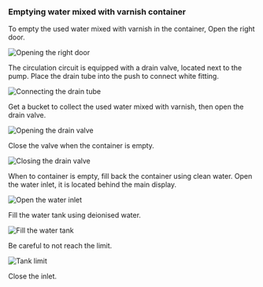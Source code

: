 ### Emptying water mixed with varnish container

To empty the used water mixed with varnish in the container, Open the right door.

![Opening the right door](open_right_door.png)

The circulation circuit is equipped with a drain valve, located next to the pump. Place the drain tube into the push to connect white fitting.

![Connecting the drain tube](connecting_drain_tube.png)

Get a bucket to collect the used water mixed with varnish, then open the drain valve.

![Opening the drain valve](open_drain_valve.png)

Close the valve when the container is empty.

![Closing the drain valve](close_drain_valve.png)

When to container is empty, fill back the container using clean water. Open the water inlet, it is located behind the main display.

![Open the water inlet](open_water_inlet.png)

Fill the water tank using deionised water.

![Fill the water tank](fill_water_tank.png)

Be careful to not reach the limit.

![Tank limit](water_tank_limit.png)

Close the inlet.
